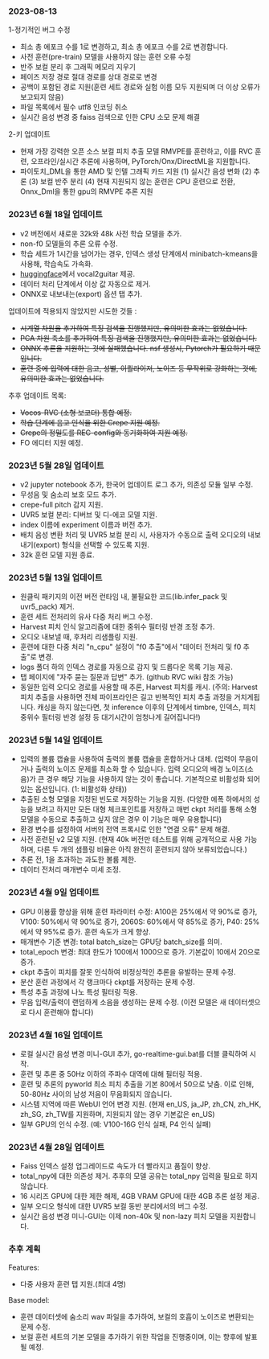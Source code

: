 ### 2023-08-13
1-정기적인 버그 수정
- 최소 총 에포크 수를 1로 변경하고, 최소 총 에포크 수를 2로 변경합니다.
- 사전 훈련(pre-train) 모델을 사용하지 않는 훈련 오류 수정
- 반주 보컬 분리 후 그래픽 메모리 지우기
- 페이즈 저장 경로 절대 경로를 상대 경로로 변경
- 공백이 포함된 경로 지원(훈련 세트 경로와 실험 이름 모두 지원되며 더 이상 오류가 보고되지 않음)
- 파일 목록에서 필수 utf8 인코딩 취소
- 실시간 음성 변경 중 faiss 검색으로 인한 CPU 소모 문제 해결

2-키 업데이트
- 현재 가장 강력한 오픈 소스 보컬 피치 추출 모델 RMVPE를 훈련하고, 이를 RVC 훈련, 오프라인/실시간 추론에 사용하며, PyTorch/Onx/DirectML을 지원합니다.
- 파이토치_DML을 통한 AMD 및 인텔 그래픽 카드 지원
(1) 실시간 음성 변화 (2) 추론 (3) 보컬 반주 분리 (4) 현재 지원되지 않는 훈련은 CPU 훈련으로 전환, Onnx_Dml을 통한 gpu의 RMVPE 추론 지원

### 2023년 6월 18일 업데이트

- v2 버전에서 새로운 32k와 48k 사전 학습 모델을 추가.
- non-f0 모델들의 추론 오류 수정.
- 학습 세트가 1시간을 넘어가는 경우, 인덱스 생성 단계에서 minibatch-kmeans을 사용해, 학습속도 가속화.
- [huggingface](https://huggingface.co/spaces/lj1995/vocal2guitar)에서 vocal2guitar 제공.
- 데이터 처리 단계에서 이상 값 자동으로 제거.
- ONNX로 내보내는(export) 옵션 탭 추가.

업데이트에 적용되지 않았지만 시도한 것들 :

- ~~시계열 차원을 추가하여 특징 검색을 진행했지만, 유의미한 효과는 없었습니다.~~
- ~~PCA 차원 축소를 추가하여 특징 검색을 진행했지만, 유의미한 효과는 없었습니다.~~
- ~~ONNX 추론을 지원하는 것에 실패했습니다. nsf 생성시, Pytorch가 필요하기 때문입니다.~~
- ~~훈련 중에 입력에 대한 음고, 성별, 이퀄라이저, 노이즈 등 무작위로 강화하는 것에, 유의미한 효과는 없었습니다.~~

추후 업데이트 목록:

- ~~Vocos-RVC (소형 보코더) 통합 예정.~~
- ~~학습 단계에 음고 인식을 위한 Crepe 지원 예정.~~
- ~~Crepe의 정밀도를 REC-config와 동기화하여 지원 예정.~~
- FO 에디터 지원 예정.

### 2023년 5월 28일 업데이트

- v2 jupyter notebook 추가, 한국어 업데이트 로그 추가, 의존성 모듈 일부 수정.
- 무성음 및 숨소리 보호 모드 추가.
- crepe-full pitch 감지 지원.
- UVR5 보컬 분리: 디버브 및 디-에코 모델 지원.
- index 이름에 experiment 이름과 버전 추가.
- 배치 음성 변환 처리 및 UVR5 보컬 분리 시, 사용자가 수동으로 출력 오디오의 내보내기(export) 형식을 선택할 수 있도록 지원.
- 32k 훈련 모델 지원 종료.

### 2023년 5월 13일 업데이트

- 원클릭 패키지의 이전 버전 런타임 내, 불필요한 코드(lib.infer_pack 및 uvr5_pack) 제거.
- 훈련 세트 전처리의 유사 다중 처리 버그 수정.
- Harvest 피치 인식 알고리즘에 대한 중위수 필터링 반경 조정 추가.
- 오디오 내보낼 때, 후처리 리샘플링 지원.
- 훈련에 대한 다중 처리 "n_cpu" 설정이 "f0 추출"에서 "데이터 전처리 및 f0 추출"로 변경.
- logs 폴더 하의 인덱스 경로를 자동으로 감지 및 드롭다운 목록 기능 제공.
- 탭 페이지에 "자주 묻는 질문과 답변" 추가. (github RVC wiki 참조 가능)
- 동일한 입력 오디오 경로를 사용할 때 추론, Harvest 피치를 캐시.
  (주의: Harvest 피치 추출을 사용하면 전체 파이프라인은 길고 반복적인 피치 추출 과정을 거치게됩니다. 캐싱을 하지 않는다면, 첫 inference 이후의 단계에서 timbre, 인덱스, 피치 중위수 필터링 반경 설정 등 대기시간이 엄청나게 길어집니다!)

### 2023년 5월 14일 업데이트

- 입력의 볼륨 캡슐을 사용하여 출력의 볼륨 캡슐을 혼합하거나 대체. (입력이 무음이거나 출력의 노이즈 문제를 최소화 할 수 있습니다. 입력 오디오의 배경 노이즈(소음)가 큰 경우 해당 기능을 사용하지 않는 것이 좋습니다. 기본적으로 비활성화 되어있는 옵션입니다. (1: 비활성화 상태))
- 추출된 소형 모델을 지정된 빈도로 저장하는 기능을 지원. (다양한 에폭 하에서의 성능을 보려고 하지만 모든 대형 체크포인트를 저장하고 매번 ckpt 처리를 통해 소형 모델을 수동으로 추출하고 싶지 않은 경우 이 기능은 매우 유용합니다)
- 환경 변수를 설정하여 서버의 전역 프록시로 인한 "연결 오류" 문제 해결.
- 사전 훈련된 v2 모델 지원. (현재 40k 버전만 테스트를 위해 공개적으로 사용 가능하며, 다른 두 개의 샘플링 비율은 아직 완전히 훈련되지 않아 보류되었습니다.)
- 추론 전, 1을 초과하는 과도한 볼륨 제한.
- 데이터 전처리 매개변수 미세 조정.

### 2023년 4월 9일 업데이트

- GPU 이용률 향상을 위해 훈련 파라미터 수정: A100은 25%에서 약 90%로 증가, V100: 50%에서 약 90%로 증가, 2060S: 60%에서 약 85%로 증가, P40: 25%에서 약 95%로 증가.
  훈련 속도가 크게 향상.
- 매개변수 기준 변경: total batch_size는 GPU당 batch_size를 의미.
- total_epoch 변경: 최대 한도가 100에서 1000으로 증가. 기본값이 10에서 20으로 증가.
- ckpt 추출이 피치를 잘못 인식하여 비정상적인 추론을 유발하는 문제 수정.
- 분산 훈련 과정에서 각 랭크마다 ckpt를 저장하는 문제 수정.
- 특성 추출 과정에 나노 특성 필터링 적용.
- 무음 입력/출력이 랜덤하게 소음을 생성하는 문제 수정. (이전 모델은 새 데이터셋으로 다시 훈련해야 합니다)

### 2023년 4월 16일 업데이트

- 로컬 실시간 음성 변경 미니-GUI 추가, go-realtime-gui.bat를 더블 클릭하여 시작.
- 훈련 및 추론 중 50Hz 이하의 주파수 대역에 대해 필터링 적용.
- 훈련 및 추론의 pyworld 최소 피치 추출을 기본 80에서 50으로 낮춤. 이로 인해, 50-80Hz 사이의 남성 저음이 무음화되지 않습니다.
- 시스템 지역에 따른 WebUI 언어 변경 지원. (현재 en_US, ja_JP, zh_CN, zh_HK, zh_SG, zh_TW를 지원하며, 지원되지 않는 경우 기본값은 en_US)
- 일부 GPU의 인식 수정. (예: V100-16G 인식 실패, P4 인식 실패)

### 2023년 4월 28일 업데이트

- Faiss 인덱스 설정 업그레이드로 속도가 더 빨라지고 품질이 향상.
- total_npy에 대한 의존성 제거. 추후의 모델 공유는 total_npy 입력을 필요로 하지 않습니다.
- 16 시리즈 GPU에 대한 제한 해제, 4GB VRAM GPU에 대한 4GB 추론 설정 제공.
- 일부 오디오 형식에 대한 UVR5 보컬 동반 분리에서의 버그 수정.
- 실시간 음성 변경 미니-GUI는 이제 non-40k 및 non-lazy 피치 모델을 지원합니다.

### 추후 계획

Features:

- 다중 사용자 훈련 탭 지원.(최대 4명)

Base model:

- 훈련 데이터셋에 숨소리 wav 파일을 추가하여, 보컬의 호흡이 노이즈로 변환되는 문제 수정.
- 보컬 훈련 세트의 기본 모델을 추가하기 위한 작업을 진행중이며, 이는 향후에 발표될 예정.
